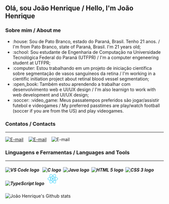 <h2>Olá, sou João Henrique / Hello, I'm João Henrique</h2>

<h3>Sobre mim / About me</h3>


<ul>
    <li> :house: Sou de Pato Branco, estado do Paraná, Brasil. Tenho 21 anos. / I'm from Pato Branco, state of Paraná, Brasil. I'm 21 years old;</li>
    <li> :school: Sou estudante de Engenharia de Computação na Universidade Tecnológica Federal do Paraná (UTFPR) / I'm a computer engeneering student at UTFPR;</li>
    <li> :computer: Estou trabalhando em um projeto de iniciação científica sobre segmentação de vasos sanguíneos da retina / I'm working in a cientific initiation project about retinal blood vessel segmentation;</li>
    <li> :open_book: Também estou aprendendo a trabalhar com desenvolvimento web e UI/UX design / I'm also learnign to work with web development and UI/UX design;</li>
    <li> :soccer: :video_game: Meus passatempos preferidos são jogar/assistir futebol e videogames / My preferred passtimes are play/watch football (soccer if you are from the US) and play videogames.</li>
</ul>

<h3>Contatos / Contacts</h3>
<hr></hr>

[<img src="https://cdn-icons-png.flaticon.com/512/732/732200.png" alt="E-mail" height="40px">](mailto:joaohenriquepereiramachado@gmail.com)  &nbsp;&nbsp; [<img src="https://cdn-icons-png.flaticon.com/512/1384/1384063.png" alt="E-mail" height="40px">](https://www.instagram.com/joaohenrique.1505/) &nbsp;&nbsp;
<img src="https://camo.githubusercontent.com/c8a9c5b414cd812ad6a97a46c29af67239ddaeae08c41724ff7d945fb4c047e5/68747470733a2f2f6564656e742e6769746875622e696f2f537570657254696e7949636f6e732f696d616765732f7376672f6c696e6b6564696e2e737667" alt="E-mail" height="40px">

<h3> Linguagens e Ferramentas / Languages and Tools </h3>
<hr></hr>

<h5>
    <img src="https://raw.githubusercontent.com/yurijserrano/Github-Profile-Readme-Logos/f994c418a134b58c4aec11152f6a4a33fa89da26/text%20editors/vscode.svg" alt="VS Code logo" height = "40px">&nbsp;&nbsp;
    <img src="https://raw.githubusercontent.com/jmnote/z-icons/master/svg/c.svg" alt="C logo" height = "40px">&nbsp;
    <img src="https://cdn-icons-png.flaticon.com/512/226/226777.png" alt="Java logo" height = "40px">&nbsp;
    <img src="https://cdn-icons-png.flaticon.com/512/174/174854.png" alt="HTML 5 logo" height = "40px">&nbsp;
    <img src="https://cdn-icons-png.flaticon.com/512/732/732190.png" alt="CSS 3 logo" height = "40px">&nbsp;
    <img src="https://raw.githubusercontent.com/yurijserrano/Github-Profile-Readme-Logos/f994c418a134b58c4aec11152f6a4a33fa89da26/programming%20languages/typescript.svg" alt="TypeScript logo" height = "40px">&nbsp;
    <img src="https://raw.githubusercontent.com/github/explore/80688e429a7d4ef2fca1e82350fe8e3517d3494d/topics/react/react.png" alt="React logo" height = "40px">&nbsp;
</h5>

![João Henrique's Github stats](https://github-readme-stats.vercel.app/api?username=joaoHenriqueMachado&show_icons=true&theme=dark&hide_rank=true)


